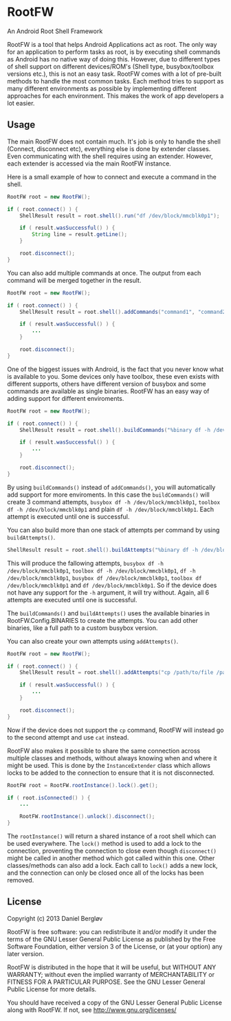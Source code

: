 RootFW
======

An Android Root Shell Framework

RootFW is a tool that helps Android Applications act as root. The only way for an application to perform tasks as root, is by executing shell commands as Android has no native way of doing this. However, due to different types of shell support on different devices/ROM's (Shell type, busybox/toolbox versions etc.), this is not an easy task. RootFW comes with a lot of pre-built methods to handle the most common tasks. Each method tries to support as many different environments as possible by implementing different approaches for each environment. This makes the work of app developers a lot easier.

Usage
-----

The main RootFW does not contain much. It's job is only to handle the shell (Connect, disconnect etc), everything else is done by extender classes. Even communicating with the shell requires using an extender. However, each extender is accessed via the main RootFW instance. 

Here is a small example of how to connect and execute a command in the shell.

```java
RootFW root = new RootFW();

if ( root.connect() ) {
    ShellResult result = root.shell().run("df /dev/block/mmcblk0p1");

    if ( result.wasSuccessful() ) {
        String line = result.getLine();
    }

    root.disconnect();
}
```

You can also add multiple commands at once. The output from each command will be merged together in the result. 

```java
RootFW root = new RootFW();

if ( root.connect() ) {
    ShellResult result = root.shell().addCommands("command1", "command2").run();

    if ( result.wasSuccessful() ) {
        ...
    }

    root.disconnect();
}
```

One of the biggest issues with Android, is the fact that you never know what is available to you. Some devices only have toolbox, these even exists with different supports, others have different version of busybox and some commands are available as single binaries. RootFW has an easy way of adding support for different enviroments.

```java
RootFW root = new RootFW();

if ( root.connect() ) {
    ShellResult result = root.shell().buildCommands("%binary df -h /dev/block/mmcblk0p1").run();

    if ( result.wasSuccessful() ) {
        ...
    }

    root.disconnect();
}
```

By using `buildCommands()` instead of `addCommands()`, you will automatically add support for more enviroments. In this case the `buildCommands()` will create 3 command attempts, `busybox df -h /dev/block/mmcblk0p1`, `toolbox df -h /dev/block/mmcblk0p1` and plain `df -h /dev/block/mmcblk0p1`. Each attempt is executed until one is successful.

You can also build more than one stack of attempts per command by using `buildAttempts()`.
```java
ShellResult result = root.shell().buildAttempts("%binary df -h /dev/block/mmcblk0p1", "%binary df /dev/block/mmcblk0p1");
```

This will produce the fallowing attempts, `busybox df -h /dev/block/mmcblk0p1`, `toolbox df -h /dev/block/mmcblk0p1`, `df -h /dev/block/mmcblk0p1`, `busybox df /dev/block/mmcblk0p1`, `toolbox df /dev/block/mmcblk0p1` and `df /dev/block/mmcblk0p1`. So if the device does not have any support for the `-h` argument, it will try without. Again, all 6 attempts are executed until one is successful. 

The `buildCommands()` and `buildAttempts()` uses the available binaries in RootFW.Config.BINARIES to create the attempts. You can add other binaries, like a full path to a custom busybox version.

You can also create your own attempts using `addAttempts()`.

```java
RootFW root = new RootFW();

if ( root.connect() ) {
    ShellResult result = root.shell().addAttempts("cp /path/to/file /path/to/destination", "cat /path/to/file > /path/to/destination/file").run();

    if ( result.wasSuccessful() ) {
        ...
    }

    root.disconnect();
}
```

Now if the device does not support the `cp` command, RootFW will instead go to the second attempt and use `cat` instead. 

RootFW also makes it possible to share the same connection across multiple classes and methods, without always knowing when and where it might be used. This is done by the `InstanceExtender` class which allows locks to be added to the connection to ensure that it is not disconnected.

```java
RootFW root = RootFW.rootInstance().lock().get();

if ( root.isConnected() ) {
    ...

    RootFW.rootInstance().unlock().disconnect();
}
```

The `rootInstance()` will return a shared instance of a root shell which can be used everywhere. The `lock()` method is used to add a lock to the connection, proventing the connection to close even though `disconnect()` might be called in another method which got called within this one. Other classes/methods can also add a lock. Each call to `lock()` adds a new lock, and the connection can only be closed once all of the locks has been removed. 

License
------

Copyright (c) 2013 Daniel Bergløv

RootFW is free software: you can redistribute it and/or modify
it under the terms of the GNU Lesser General Public License as published by
the Free Software Foundation, either version 3 of the License, or
(at your option) any later version.

RootFW is distributed in the hope that it will be useful,
but WITHOUT ANY WARRANTY; without even the implied warranty of
MERCHANTABILITY or FITNESS FOR A PARTICULAR PURPOSE.  See the
GNU Lesser General Public License for more details.

You should have received a copy of the GNU Lesser General Public License
along with RootFW. If not, see <http://www.gnu.org/licenses/>
